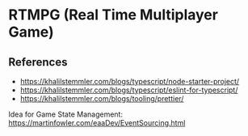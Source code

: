 # RTMPG (Real Time Multiplayer Game)

## References

- https://khalilstemmler.com/blogs/typescript/node-starter-project/
- https://khalilstemmler.com/blogs/typescript/eslint-for-typescript/
- https://khalilstemmler.com/blogs/tooling/prettier/

Idea for Game State Management: https://martinfowler.com/eaaDev/EventSourcing.html
